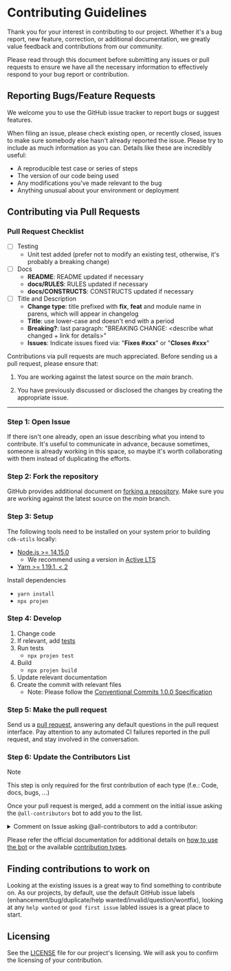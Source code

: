 # Contributing Guidelines

Thank you for your interest in contributing to our project. Whether it's a bug report, new feature, correction, or additional
documentation, we greatly value feedback and contributions from our community.

Please read through this document before submitting any issues or pull requests to ensure we have all the necessary
information to effectively respond to your bug report or contribution.

## Reporting Bugs/Feature Requests

We welcome you to use the GitHub issue tracker to report bugs or suggest features.

When filing an issue, please check existing open, or recently closed, issues to make sure somebody else hasn't already
reported the issue. Please try to include as much information as you can. Details like these are incredibly useful:

- A reproducible test case or series of steps
- The version of our code being used
- Any modifications you've made relevant to the bug
- Anything unusual about your environment or deployment

## Contributing via Pull Requests

### Pull Request Checklist

- [ ] Testing
  - Unit test added (prefer not to modify an existing test, otherwise, it's probably a breaking change)
- [ ] Docs
  - **README**: README updated if necessary
  - **docs/RULES**: RULES updated if necessary
  - **docs/CONSTRUCTS**: CONSTRUCTS updated if necessary
- [ ] Title and Description
  - **Change type**: title prefixed with **fix**, **feat** and module name in parens, which will appear in changelog
  - **Title**: use lower-case and doesn't end with a period
  - **Breaking?**: last paragraph: "BREAKING CHANGE: <describe what changed + link for details>"
  - **Issues**: Indicate issues fixed via: "**Fixes #xxx**" or "**Closes #xxx**"

Contributions via pull requests are much appreciated. Before sending us a pull request, please ensure that:

1. You are working against the latest source on the _main_ branch.

2. You have previously discussed or disclosed the changes by creating the appropriate issue.

---

### Step 1: Open Issue

If there isn't one already, open an issue describing what you intend to contribute. It's useful to communicate in advance, because sometimes, someone is already working in this space, so maybe it's worth collaborating with them instead of duplicating the efforts.

### Step 2: Fork the repository

GitHub provides additional document on [forking a repository](https://help.github.com/articles/fork-a-repo/). Make sure you are working against the latest source on the _main_ branch.

### Step 3: Setup

The following tools need to be installed on your system prior to building `cdk-utils` locally:

- [Node.js >= 14.15.0](https://nodejs.org/download/release/latest-v14.x/)
  - We recommend using a version in [Active LTS](https://nodejs.org/en/about/releases/)
- [Yarn >= 1.19.1, < 2](https://yarnpkg.com/lang/en/docs/install)

Install dependencies

- `yarn install`
- `npx projen`

### Step 4: Develop

1. Change code
2. If relevant, add [tests](./test/)
3. Run tests
   - `npx projen test`
4. Build
   - `npx projen build`
5. Update relevant documentation
6. Create the commit with relevant files
   - Note: Please follow the [Conventional Commits 1.0.0 Specification](https://www.conventionalcommits.org/en/v1.0.0/)

### Step 5: Make the pull request

Send us a [pull request](https://help.github.com/articles/creating-a-pull-request/), answering any default questions in the pull request interface. Pay attention to any automated CI failures reported in the pull request, and stay involved in the conversation.

### Step 6: Update the Contributors List

> [!NOTE]
> This step is only required for the first contribution of each type (f.e.: Code, docs, bugs, ...)

Once your pull request is merged, add a comment on the initial issue asking the `@all-contributors` bot to add you to the list.

<details>
<summary>Comment on Issue asking @all-contributors to add a contributor:</summary>

```markdown
@all-contributors please add @<username> for <contributions>
```

</details>

Please refer the official documentation for additional details on [how to use the bot](https://allcontributors.org/docs/en/bot/usage) or the available [contribution types](https://allcontributors.org/docs/en/emoji-key).

## Finding contributions to work on

Looking at the existing issues is a great way to find something to contribute on. As our projects, by default, use the default GitHub issue labels (enhancement/bug/duplicate/help wanted/invalid/question/wontfix), looking at any `help wanted` or `good first issue` labled issues is a great place to start.

## Licensing

See the [LICENSE](LICENSE) file for our project's licensing. We will ask you to confirm the licensing of your contribution.